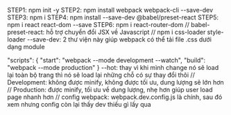 STEP1: npm init -y
STEP2: npm install webpack webpack-cli --save-dev
STEP3: npm i
STEP4: npm install --save-dev @babel/preset-react
STEP5: npm i react react-dom --save
STEP6: npm i react-router-dom
// babel-preset-react: hỗ trợ chuyển đổi JSX về Javascript
// npm i css-loader style-loader --save-dev: 2 thư viện này giúp webpack có thể tải file .css dưới dạng module

"scripts": {
    "start": "webpack --mode development --watch",
    "build": "webpack --mode production"
}
--hot: thay vì khi mình change nó sẽ load lại toàn bộ trang thì nó sẽ load lại những chỗ có sự thay đổi thôi
// Development: không được minify, không được tối ưu, dung lượng sẽ lớn hơn
// Production: được minify, tối ưu về dung lượng, nhẹ hơn giúp user load page nhanh hơn
// config webpack: webpack.dev.config.js là chính, sau đó xem nhưng config còn lại thấy dev thiếu gì lấy qua